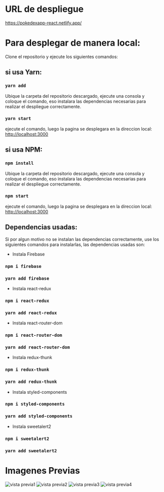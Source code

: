 # URL de despliegue

https://pokedexapp-react.netlify.app/

# Para desplegar de manera local:

Clone el repositorio y ejecute los siguientes comandos:

## si usa Yarn:

### `yarn add`

Ubique la carpeta del repositorio descargado, ejecute una consola y coloque el comando, eso instalara las dependencias necesarias para realizar el despliegue correctamente.

### `yarn start`

ejecute el comando, luego la pagina se desplegara en la direccion local: [http://localhost:3000](http://localhost:3000) 

## si usa NPM:

### `npm install`

Ubique la carpeta del repositorio descargado, ejecute una consola y coloque el comando, eso instalara las dependencias necesarias para realizar el despliegue correctamente.

### `npm start`

ejecute el comando, luego la pagina se desplegara en la direccion local: [http://localhost:3000](http://localhost:3000) 

## Dependencias usadas:

Si por algun motivo no se instalan las dependencias correctamente, use los siguientes comandos para instalarlas, las dependencias usadas son:

- Instala Firebase
### `npm i firebase` 
### `yarn add firebase` 

- Instala react-redux
### `npm i react-redux` 
### `yarn add react-redux` 

- Instala react-router-dom
### `npm i react-router-dom` 
### `yarn add react-router-dom` 

- Instala redux-thunk
### `npm i redux-thunk` 
### `yarn add redux-thunk` 

- Instala styled-components
### `npm i styled-components` 
### `yarn add styled-components` 

- Instala sweetalert2
### `npm i sweetalert2` 
### `yarn add sweetalert2` 


# Imagenes Previas

<img src="https://res.cloudinary.com/df8qzqymf/image/upload/v1635137739/Captura1_lu9tpb.png" alt="vista previa1"/>
<img src="https://res.cloudinary.com/df8qzqymf/image/upload/v1635137739/captura3_jg36nw.png" alt="vista previa2"/>
<img src="https://res.cloudinary.com/df8qzqymf/image/upload/v1635137740/Captura2_rqxbsc.png" alt="vista previa3"/>
<img src="https://res.cloudinary.com/df8qzqymf/image/upload/v1635137740/Captura4_uajbz7.png" alt="vista previa4"/>